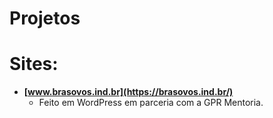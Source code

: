 # Projetos

# Sites:
- **[www.brasovos.ind.br](https://brasovos.ind.br/)**
  - Feito em WordPress em parceria com a GPR Mentoria.
